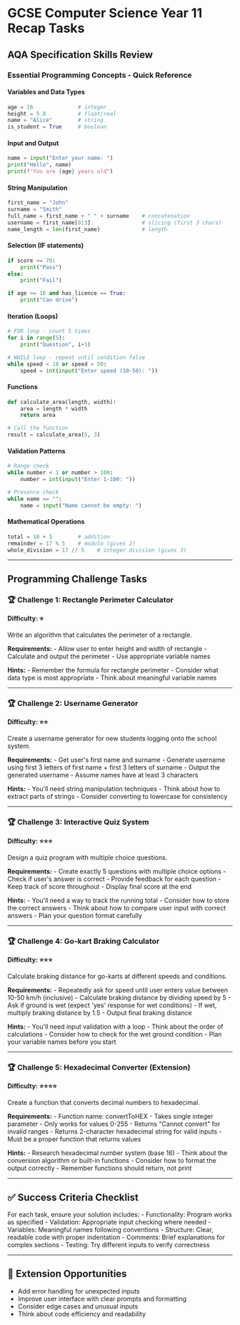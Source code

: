 # GCSE Computer Science Year 11 Recap Tasks

## AQA Specification Skills Review

### Essential Programming Concepts - Quick Reference

#### Variables and Data Types

``` python
age = 16              # integer
height = 5.8          # float/real
name = "Alice"        # string
is_student = True     # boolean
```

#### Input and Output

``` python
name = input("Enter your name: ")
print("Hello", name)
print(f"You are {age} years old")
```

#### String Manipulation

``` python
first_name = "John"
surname = "Smith"
full_name = first_name + " " + surname    # concatenation
username = first_name[0:3]                # slicing (first 3 chars)
name_length = len(first_name)             # length
```

#### Selection (IF statements)

``` python
if score >= 70:
    print("Pass")
else:
    print("Fail")

if age >= 16 and has_licence == True:
    print("Can drive")
```

#### Iteration (Loops)

``` python
# FOR loop - count 5 times
for i in range(5):
    print("Question", i+1)

# WHILE loop - repeat until condition false
while speed < 10 or speed > 50:
    speed = int(input("Enter speed (10-50): "))
```

#### Functions

``` python
def calculate_area(length, width):
    area = length * width
    return area

# Call the function
result = calculate_area(5, 3)
```

#### Validation Patterns

``` python
# Range check
while number < 1 or number > 100:
    number = int(input("Enter 1-100: "))

# Presence check
while name == "":
    name = input("Name cannot be empty: ")
```

#### Mathematical Operations

``` python
total = 10 + 5        # addition
remainder = 17 % 5    # modulo (gives 2)
whole_division = 17 // 5    # integer division (gives 3)
```

------------------------------------------------------------------------

## Programming Challenge Tasks

### 🏆 Challenge 1: Rectangle Perimeter Calculator

**Difficulty: ⭐**

Write an algorithm that calculates the perimeter of a rectangle.

**Requirements:** - Allow user to enter height and width of rectangle -
Calculate and output the perimeter - Use appropriate variable names

**Hints:** - Remember the formula for rectangle perimeter - Consider
what data type is most appropriate - Think about meaningful variable
names

------------------------------------------------------------------------

### 🏆 Challenge 2: Username Generator

**Difficulty: ⭐⭐**

Create a username generator for new students logging onto the school
system.

**Requirements:** - Get user's first name and surname - Generate
username using first 3 letters of first name + first 3 letters of
surname - Output the generated username - Assume names have at least 3
characters

**Hints:** - You'll need string manipulation techniques - Think about
how to extract parts of strings - Consider converting to lowercase for
consistency

------------------------------------------------------------------------

### 🏆 Challenge 3: Interactive Quiz System

**Difficulty: ⭐⭐⭐**

Design a quiz program with multiple choice questions.

**Requirements:** - Create exactly 5 questions with multiple choice
options - Check if user's answer is correct - Provide feedback for each
question - Keep track of score throughout - Display final score at the
end

**Hints:** - You'll need a way to track the running total - Consider how
to store the correct answers - Think about how to compare user input
with correct answers - Plan your question format carefully

------------------------------------------------------------------------

### 🏆 Challenge 4: Go-kart Braking Calculator

**Difficulty: ⭐⭐⭐**

Calculate braking distance for go-karts at different speeds and
conditions.

**Requirements:** - Repeatedly ask for speed until user enters value
between 10-50 km/h (inclusive) - Calculate braking distance by dividing
speed by 5 - Ask if ground is wet (expect 'yes' response for wet
conditions) - If wet, multiply braking distance by 1.5 - Output final
braking distance

**Hints:** - You'll need input validation with a loop - Think about the
order of calculations - Consider how to check for the wet ground
condition - Plan your variable names before you start

------------------------------------------------------------------------

### 🏆 Challenge 5: Hexadecimal Converter (Extension)

**Difficulty: ⭐⭐⭐⭐**

Create a function that converts decimal numbers to hexadecimal.

**Requirements:** - Function name: convertToHEX - Takes single integer
parameter - Only works for values 0-255 - Returns "Cannot convert" for
invalid ranges - Returns 2-character hexadecimal string for valid
inputs - Must be a proper function that returns values

**Hints:** - Research hexadecimal number system (base 16) - Think about
the conversion algorithm or built-in functions - Consider how to format
the output correctly - Remember functions should return, not print

------------------------------------------------------------------------

## ✅ Success Criteria Checklist

For each task, ensure your solution includes: - Functionality: Program
works as specified - Validation: Appropriate input checking where
needed - Variables: Meaningful names following conventions - Structure:
Clear, readable code with proper indentation - Comments: Brief
explanations for complex sections - Testing: Try different inputs to
verify correctness

------------------------------------------------------------------------

## 🚀 Extension Opportunities

-   Add error handling for unexpected inputs
-   Improve user interface with clear prompts and formatting
-   Consider edge cases and unusual inputs
-   Think about code efficiency and readability
